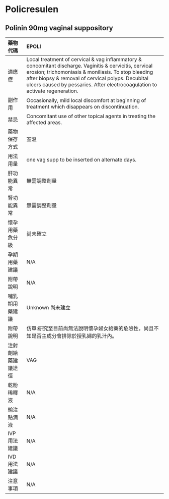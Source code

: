 # Policresulen

## Polinin 90mg vaginal suppository

| 藥物代碼           | EPOLI                                                                                                                                                                                                                                                                                               |
|:-------------------|:----------------------------------------------------------------------------------------------------------------------------------------------------------------------------------------------------------------------------------------------------------------------------------------------------|
| 適應症             | Local treatment of cervical & vag inflammatory & concomitant discharge. Vaginitis & cervicitis, cervical erosion; trichomoniasis & moniliasis. To stop bleeding after biopsy & removal of cervical polyps. Decubital ulcers caused by pessaries. After electrocoagulation to activate regeneration. |
| 副作用             | Occasionally, mild local discomfort at beginning of treatment which disappears on discontinuation.                                                                                                                                                                                                  |
| 禁忌               | Concomitant use of other topical agents in treating the affected areas.                                                                                                                                                                                                                             |
| 藥物保存方式       | 室溫                                                                                                                                                                                                                                                                                                |
| 用法用量           | one vag supp to be inserted on alternate days.                                                                                                                                                                                                                                                      |
| 肝功能異常         | 無需調整劑量                                                                                                                                                                                                                                                                                        |
| 腎功能異常         | 無需調整劑量                                                                                                                                                                                                                                                                                        |
| 懷孕用藥危分級     | 尚未確立                                                                                                                                                                                                                                                                                            |
| 孕期用藥建議       | N/A                                                                                                                                                                                                                                                                                                 |
| 附帶說明           | N/A                                                                                                                                                                                                                                                                                                 |
| 哺乳期用藥建議     | Unknown 尚未建立                                                                                                                                                                                                                                                                                    |
| 附帶說明           | 仿單:研究至目前尚無法說明懷孕婦女給藥的危險性，尚且不知是否主成分會排除於授乳婦的乳汁內。                                                                                                                                                                                                           |
| 注射劑給藥建議途徑 | VAG                                                                                                                                                                                                                                                                                                 |
| 乾粉稀釋液         | N/A                                                                                                                                                                                                                                                                                                 |
| 輸注點滴液         | N/A                                                                                                                                                                                                                                                                                                 |
| IVP 用法建議       | N/A                                                                                                                                                                                                                                                                                                 |
| IVD 用法建議       | N/A                                                                                                                                                                                                                                                                                                 |
| 注意事項           | N/A                                                                                                                                                                                                                                                                                                 |

